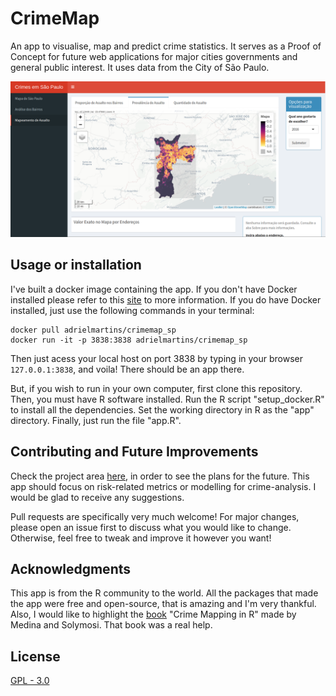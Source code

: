 # CrimeMap

An app to visualise, map and predict crime statistics. It serves as a Proof of Concept for future web applications for major cities governments and general public interest. It uses data from the City of São Paulo.

![Exploratory Data Analysis](images/model.png)

## Usage or installation

I've built a docker image containing the app. If you don't have Docker installed please refer to this [site](https://www.docker.com/) to more information. If you do have Docker installed, just use the following commands in your terminal:

```
docker pull adrielmartins/crimemap_sp
docker run -it -p 3838:3838 adrielmartins/crimemap_sp
```

Then just acess your local host on port 3838 by typing in your browser `127.0.0.1:3838`, and voila! There should be an app there.

But, if you wish to run in your own computer, first clone this repository. Then, you must have R software installed. Run the R script "setup_docker.R" to install all the dependencies. Set the working directory in R as the "app" directory. Finally, just run the file "app.R".

## Contributing and Future Improvements

Check the project area [here](https://github.com/Martins6/CrimeMap/projects/1), in order to see the plans for the future. This app should focus on risk-related metrics or modelling for crime-analysis. I would be glad to receive any suggestions.

Pull requests are specifically very much welcome! For major changes, please open an issue first to discuss what you would like to change. Otherwise, feel free to tweak and improve it however you want!

## Acknowledgments

This app is from the R community to the world. All the packages that made the app were free and open-source, that is amazing and I'm very thankful. Also, I would like to highlight the [book](https://maczokni.github.io/crimemapping_textbook_bookdown/) "Crime Mapping in R" made by Medina and Solymosi. That book was a real help.

## License
[GPL - 3.0](https://choosealicense.com/licenses/gpl-3.0/)
